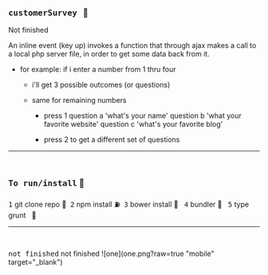   ### <kbd>customerSurvey</kbd> &nbsp; :rocket:
  Not finished
  
  An inline event (key up) invokes a function that through ajax makes a call to a local php server file,
  in order to get some data back from it.
  - for example: if i enter a number from 1 thru four
    - i'll get 3 possible outcomes (or questions)
    - same for remaining numbers
    
        - press 1
            question a 'what's your name'
            question b 'what your favorite website'
            question c 'what's your favorite blog'
            
        - press 2
            to get a different set of questions
  

<hr />
<br />


### <kbd>To run/install</kbd> :key:
<kbd>1</kbd> git clone repo :moyai:&nbsp;
<kbd>2</kbd> npm install :fuelpump:&nbsp;
<kbd>3</kbd> bower install :izakaya_lantern: &nbsp;
<kbd>4</kbd> bundler :construction:&nbsp;&nbsp;
<kbd>5</kbd> type grunt  &nbsp;&nbsp;:checkered_flag:





<hr />
  
<br />
  
<kbd>not finished</kbd> not finished
![one](one.png?raw=true "mobile" target="_blank")

